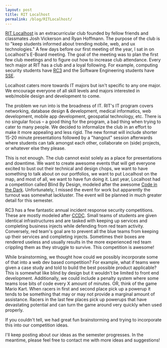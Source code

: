 ```yaml
---
layout: post
title: RIT Localhost
permalink: /blog/RITLocalhost/
---
```


[<span class="large-cap">R</span>IT Localhost](http://www.ritlocalhost.com/) is an extracurricular club founded by fellow friends and classmates Josh Vickerson and Ryan Hoffmann. The purpose of the club is to "keep students informed about trending mobile, web, and ux technologies." A few days before our first meeting of the year, I sat in on Localhost's E-Board meeting. The goal of the meeting was to plan the first few club meetings and to figure out how to increase club attendance. Every tech major at RIT has a club and a loyal following. For example, computing security students have [RC3](http://rc3.club/) and the Software Engineering students have [SSE](https://sse.se.rit.edu/).

Localhost caters more towards IT majors but isn't specific to any one major. We encourage everyone of all skill levels and majors interested in web/mobile design and development to come.

The problem we run into is the broadness of IT. RIT's IT program covers networking, database design &amp; development, medical informatics, web development, mobile app development, geospatial technology, etc. There is no singular focus &ndash; a good thing for the program, a bad thing when trying to cater to many people. We decided to informalize the club in an effort to make it more appealing and less rigid. The new format will include shorter 15-20 minute presentations followed by a "hangout" session afterwards where students can talk amongst each other, collaborate on (side) projects, or whatever else they please.

This is not enough. The club cannot exist solely as a place for presentations and downtime. We want to create awesome events that will get everyone excited to bust out their technical and design chops, we want to have something to talk about on our portfolios, we want to put Localhost on the map, and most of all, we want to have fun doing it. Last year, Localhost had a competition called Blind By Design, modeled after the awesome [Code in the Dark](http://codeinthedark.com/). Unfortunately, I missed the event for work but apparently the turnout was somewhat lackluster. The event will be planned in much greater detail for this semester.

RC3 has a few fantastic annual incident response security competitions. These are mostly modeled after [CCDC](http://www.nationalccdc.org/). Small teams of students are given identical infrastructures and are tasked with keeping up services and completing business injects while defending from red team activity. Conversely, red team's goal are to prevent all the blue teams from keeping up their services and completing injects. Sometimes their boxes are rendered useless and usually results in the more experienced red team crippling them as they struggle to survive. This competition is awesome!

While brainstorming, we thought how could we possibly incorporate some of that into a web dev based competition? For example, what if teams were given a case study and told to build the best possible product applicable? This is somewhat like blind by design but it wouldn't be limited to front end development. Additionally, we could include a penalty system where some teams lose bits of code every X amount of minutes. OR, think of the game Mario Kart. When racers in first and second place pick up a powerup it tends to be something that may or may not provide a marginal amount of assistance. Racers in the last few places pick up powerups that have devastating potential and can turn the game around very quickly when used properly.

If you couldn't tell, we had great fun brainstorming and trying to incorporate this into our competition ideas.

I'll keep posting about our ideas as the semester progresses. In the meantime, please feel free to contact me with more ideas and suggestions!
